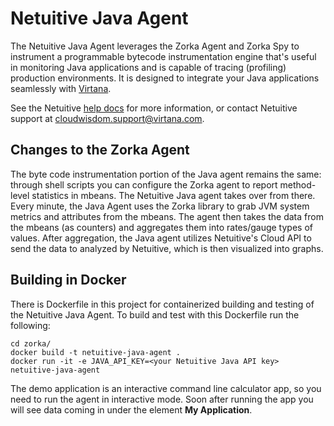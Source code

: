 
Netuitive Java Agent
=======================

The Netuitive Java Agent leverages the Zorka Agent and Zorka Spy to instrument a programmable bytecode instrumentation engine that's useful in monitoring Java applications and is capable of tracing (profiling) production environments. It is designed to integrate your Java applications seamlessly with [Virtana](https://www.virtana.com/products/cloudwisdom/).

See the Netuitive [help docs](https://docs.virtana.com/en/java-agent.html) for more information, or contact Netuitive support at [cloudwisdom.support@virtana.com](mailto:cloudwisdom.support@virtana.com).

Changes to the Zorka Agent
---------------------------
The byte code instrumentation portion of the Java agent remains the same: through shell scripts you can configure the Zorka agent to report method-level statistics in mbeans. The Netuitive Java agent takes over from there. Every minute, the Java Agent uses the Zorka library to grab JVM system metrics and attributes from the mbeans. The agent then takes the data from the mbeans (as counters) and aggregates them into rates/gauge types of values. After aggregation, the Java agent utilizes Netuitive's Cloud API to send the data to analyzed by Netuitive, which is then visualized into graphs.

## Building in Docker
There is Dockerfile in this project for containerized building and testing of the Netuitive Java Agent. To build and test with this Dockerfile run the following:
```
cd zorka/
docker build -t netuitive-java-agent .
docker run -it -e JAVA_API_KEY=<your Netuitive Java API key> netuitive-java-agent
```

The demo application is an interactive command line calculator app, so you need to run the agent in interactive mode. Soon after running the app you will see data coming in under the element **My Application**.
